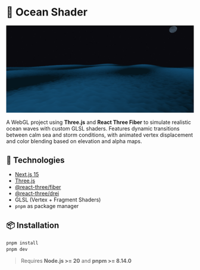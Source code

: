 # 🌊 Ocean Shader

![Screenshot](public/assets/screenshot.png)

A WebGL project using **Three.js** and **React Three Fiber** to simulate realistic ocean waves with custom GLSL shaders. Features dynamic transitions between calm sea and storm conditions, with animated vertex displacement and color blending based on elevation and alpha maps.

## 🚀 Technologies

- [Next.js 15](https://nextjs.org/)
- [Three.js](https://threejs.org/)
- [@react-three/fiber](https://docs.pmnd.rs/react-three-fiber/)
- [@react-three/drei](https://github.com/pmndrs/drei)
- GLSL (Vertex + Fragment Shaders)
- `pnpm` as package manager

## 📦 Installation

```bash
pnpm install
pnpm dev
```

> Requires **Node.js >= 20** and **pnpm >= 8.14.0**
